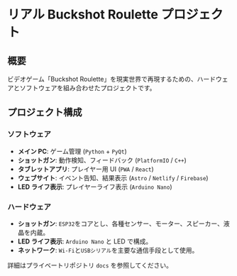 # リアル Buckshot Roulette プロジェクト

## 概要

ビデオゲーム「Buckshot Roulette」を現実世界で再現するための、ハードウェアとソフトウェアを組み合わせたプロジェクトです。

## プロジェクト構成

### ソフトウェア

- **メイン PC**: ゲーム管理 (`Python` + `PyQt`)
- **ショットガン**: 動作検知、フィードバック (`PlatformIO` / `C++`)
- **タブレットアプリ**: プレイヤー用 UI (`PWA` / `React`)
- **ウェブサイト**: イベント告知、結果表示 (`Astro` / `Netlify` / `Firebase`)
- **LED ライフ表示**: プレイヤーライフ表示 (`Arduino Nano`)

### ハードウェア

- **ショットガン**: `ESP32`をコアとし、各種センサー、モーター、スピーカー、液晶を内蔵。
- **LED ライフ表示**: `Arduino Nano` と LED で構成。
- **ネットワーク**: `Wi-Fi`と`USBシリアル`を主要な通信手段として使用。

詳細はプライベートリポジトリ `docs` を参照してください。
